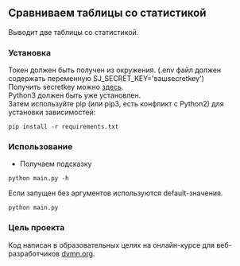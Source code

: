 ## Сравниваем таблицы со статистикой

Выводит две таблицы со статистикой.

### Установка
Токен должен быть получен из окружения. (.env файл должен содержать переменную SJ_SECRET_KEY='вашsecretkey')  
Получить secretkey можно [здесь](https://api.superjob.ru/).  
Python3 должен быть уже установлен.  
Затем используйте pip (или pip3, есть конфликт с Python2) для установки зависимостей:
```
pip install -r requirements.txt
```
### Использование
* Получаем подсказку
```
python main.py -h
```
Если запущен без аргументов используются default-значения.
```
python main.py
```
### Цель проекта

Код написан в образовательных целях на онлайн-курсе для веб-разработчиков [dvmn.org](https://dvmn.org/).